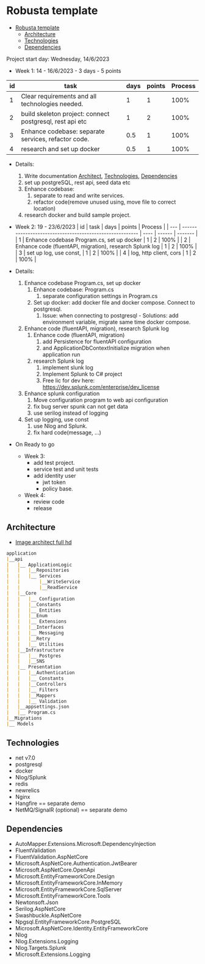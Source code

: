 # Robusta template

- [Robusta template](#robusta-template)
  - [Architecture](#architecture)
  - [Technologies](#technologies)
  - [Dependencies](#dependencies)

Project start day: Wednesday, 14/6/2023

- Week 1: 14 - 16/6/2023 - 3 days - 5 points

| id  | task                                                     | days | points | Process |
| --- | -------------------------------------------------------- | ---- | ------ | ------- |
| 1   | Clear requirements and all technologies needed.          | 1    | 1      | 100%    |
| 2   | build skeleton project: connect postgresql, rest api etc | 1    | 2      | 100%    |
| 3   | Enhance codebase: separate services, refactor code.      | 0.5  | 1      | 100%    |
| 4   | research and set up docker                               | 0.5  | 1      | 100%    |

- Details:
  1. Write documentation [Architect](#architecture), [Technologies](#technologies),
   [Dependencies](#dependencies)
  2. set up postgreSQL, rest api, seed data etc
  3. Enhance codebase:
     1. separate to read and write services.
     2. refactor code(remove unused using, move file to correct location)
  4. research docker and build sample project.

- Week 2: 19 - 23/6/2023
| id  | task                                                     | days | points | Process |
| --- | -------------------------------------------------------- | ---- | ------ | ------- |
| 1   | Enhance codebase Program.cs, set up docker               | 1    | 2      | 100%    |
| 2   | Enhance code (fluentAPI, migration), research Splunk log | 1    | 2      | 100%    |
| 3   | set up log, use const,                                   | 1    | 2      | 100%    |
| 4   | log, http client, cors                                   | 1    | 2      | 100%    |


- Details:
  1. Enhance codebase Program.cs, set up docker
     1. Enhance codebase: Program.cs
        1. separate configuration settings in Program.cs
     2. Set up docker: add docker file and docker compose. Connect to postgresql.
        1. Issue: when connecting to postgresql - Solutions: add environment variable, migrate same time docker compose.
  2. Enhance code (fluentAPI, migration), research Splunk log
     1. Enhance code (fluentAPI, migration)
        1. add Persistence for fluentAPI configuration
        2. and ApplicationDbContextInitialize migration when application run
     2. research Splunk log
        1. implement slunk log
        2. Implement Splunk to C# project
        3. Free lic for dev here: <https://dev.splunk.com/enterprise/dev_license>
  3. Enhance splunk configuration
     1. Move configuration program to web api configuration
     2. fix bug server spunk can not get data
     3. use serilog instead of logging
  4. Set up logging, use const
     1. use Nlog and Splunk.
     2. fix hard code(message, ...)

- On Ready to go
  - Week 3:
    - add test project.
    - service test and unit tests
    - add identity user
      - jwt token
      - policy base.
  - Week 4:
    - review code
    - release

## Architecture

- [Image architect full hd](.././Application/MicrosoftTeams-image.png)

```markdown
application
|__api
|   |__ ApplicationLogic
|   |   |__Repositories
|   |   |__ Services
|   |       |__WriteService
|   |       |__ReadService
|   |__Core
|   |   |__ Configuration
|   |   |__Constants
|   |   |__ Entities
|   |   |__Enum
|   |   |__ Extensions
|   |   |__Interfaces
|   |   |__ Messaging
|   |   |__Retry
|   |   |__ Utilities
|   |__Infrastructure
|   |   |__ Postgres
|   |   |__SNS
|   |__ Presentation
|   |   |__Authentication
|   |   |__ Constants
|   |   |__Controllers
|   |   |__ Filters
|   |   |__Mappers
|   |   |__ Validation
|   |__appsettings.json
|   |__ Program.cs
|__Migrations
|__ Models
```

## Technologies

- net v7.0
- postgresql
- docker
- Nlog/Splunk
- redis
- newrelics
- Nginx
- Hangfire                  == separate demo
- NetMQ/SignalR (optional)  == separate demo

## Dependencies

- AutoMapper.Extensions.Microsoft.DependencyInjection  
- FluentValidation  
- FluentValidation.AspNetCore  
- Microsoft.AspNetCore.Authentication.JwtBearer  
- Microsoft.AspNetCore.OpenApi  
- Microsoft.EntityFrameworkCore.Design  
- Microsoft.EntityFrameworkCore.InMemory  
- Microsoft.EntityFrameworkCore.SqlServer  
- Microsoft.EntityFrameworkCore.Tools  
- Newtonsoft.Json  
- Serilog.AspNetCore  
- Swashbuckle.AspNetCore  
- Npgsql.EntityFrameworkCore.PostgreSQL
- Microsoft.AspNetCore.Identity.EntityFrameworkCore
- Nlog
- Nlog.Extensions.Logging
- Nlog.Targets.Splunk
- Microsoft.Extensions.Logging
